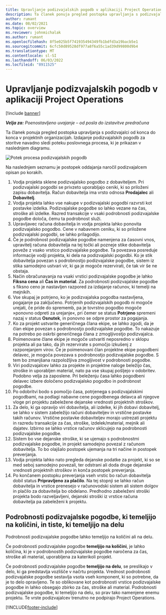 ```yaml
---
title: Upravljanje podizvajalskih pogodb v aplikaciji Project Operations
description: Ta članek ponuja pregled postopka upravljanja s podizvajalci od konca do konca, ki je običajno v projektnih organizacijah.
author: rumant
ms.date: 08/02/2021
ms.topic: overview
ms.reviewer: johnmichalak
ms.author: rumant
ms.openlocfilehash: 8f5e025b5f741935494349fb1bdfd3a19bacb5e1
ms.sourcegitcommit: 6cfc50d89528df977a8f6a55c1ad39d99800d9b4
ms.translationtype: MT
ms.contentlocale: sl-SI
ms.lasthandoff: 06/03/2022
ms.locfileid: "8911525"
---
```

# <a name="subcontract-management-in-project-operations"></a>Upravljanje podizvajalskih pogodb v aplikaciji Project Operations

[!include [banner](../../includes/dataverse-preview.md)]

_**Velja za:** Poenostavljeno uvajanje – od posla do izstavitve predračuna_

Ta članek ponuja pregled postopka upravljanja s podizvajalci od konca do konca v projektnih organizacijah. Izdajanje podizvajalskih pogodb za storitve navadno sledi poteku poslovnega procesa, ki je prikazan v naslednjem diagramu.

![Potek procesa podizvajalskih pogodb](../media/SubcontractingProcessFlow.png)

Na naslednjem seznamu je postopek oddajanja naročil podizvajalcem opisan po korakih.

1. Vodja projekta sklene podizvajalsko pogodbo z dobaviteljem. Pri podizvajalski pogodbi se privzeto uporabljajo ceniki, ki so priloženi zapisu dobavitelja. Račun dobavitelja ima vrsto odnosa **Prodajalec** ali **Dobavitelj**.
2. Vodja projekta lahko vse nakupe v podizvajalski pogodbi razvrsti kot postavke izdelka. Podizvajalske pogodbe so lahko vezane na čas, stroške ali izdelke. Razred transakcije v vsaki podrobnosti podizvajalske pogodbe določa, čemu ta podrobnost služi.
3. Upravljavec računa dobavitelja in vodja projekta lahko ponovita podizvajalsko pogodbo. Cene v nabavnem ceniku, ki so priložene podizvajalski pogodbi, se lahko prilagodijo.
4. Če je podrobnost podizvajalske pogodbe namenjena za časovni vnos, upravitelj računa dobavitelja na tej točki ali pozneje stike dobavitelja poveže z vsako vrstico podizvajalske pogodbe. Ta povezava posreduje informacije vodji projekta, ki dela na podizvajalski pogodbi. Ko je stik dobavitelja povezan s podrobnostjo podizvajalske pogodbe, sistem iz stika samodejno ustvari vir, ki ga je mogoče rezervirati, če tak vir še ne obstaja.
5. Način obračunavanja na vsaki vrstici podizvajalske pogodbe je lahko **Fiksna cena** ali **Čas in material**. Za podrobnosti podizvajalske pogodbe s fiksno ceno je nastavljen razpored za izdajanje računov, ki temelji na mejnikih.
6.  Vse skupaj je potrjeno, ko je podizvajalska pogodba nastavljena, pogajanje pa zaključeno. Potrjenih podizvajalskih pogodb ni mogoče urejati, če pride do sprememb, pa je tovrstno pogodbo mogoče »ponovno odpreti za urejanje«, pri čemer se status **Potrjeno** spremeni nazaj v status **Osnutek**, in ponovno se odpre prostor za pogajanja. 
7.  Ko za projekt ustvarite generičnega člana ekipe, se lahko zgodi, da je član ekipe povezan s podrobnostjo podizvajalske pogodbe. To nakazuje na potrebo po oskrbi generičnega člana z zmogljivostjo podizvajalca.
8.  Poimenovane člane ekipe je mogoče ustvariti neposredno v sklopu projekta ali pa tako, da jih rezervirate s pomočjo izkušenj z razporejanjem virov. Če je poimenovani član projektne ekipe pogodbeni delavec, je mogoča povezava s podrobnostjo podizvajalske pogodbe. S tem bo zmanjšana razpoložljiva zmogljivost v podrobnosti pogodbe.
9.  Viri podizvajalcev lahko za projekte in projektne naloge beležijo čas, stroške in uporabljen material, nato pa vse skupaj pošljejo v odobritev. Podobno velja za zaposlene. Pri beleženju časa lahko pogodbeni delavec izbere določeno podizvajalsko pogodbo in podrobnost pogodbe.
10. Po odobritvi bodo s pomočjo časa, potrjenega s podizvajalskimi pogodbami, na podlagi nabavne cene pogodbenega delavca ali njegove vloge pri projektu zabeležene dejanske vrednosti projektnih stroškov.
11. Za delo, ki ga opravijo viri dobavitelja, ali izdelke, ki jih dobavi dobavitelj, se lahko v sistem zabeležijo računi dobaviteljev in vrstične postavke takih računov. Vrstične postavke dobaviteljev morajo ustrezati projektu in razredu transakcije za čas, stroške, izdelek/material, mejnik ali dajatev. Izbirno se lahko vrstice računov sklicujejo na podrobnosti podizvajalske pogodbe.
12. Sistem bo vse dejanske stroške, ki se ujemajo s podrobnostmi podizvajalske pogodbe, in projekt samodejno povezal z računom dobavitelja. To bo olajšalo postopek ujemanja na tri načine in postopek preverjanja.
13. Vodja projekta lahko nato pregleda dejanske podatke za projekt, ki so se med seboj samodejno povezali, ter odstrani ali doda druge dejanske vrednosti projektnih stroškov in konča postopek preverjanja.
14. Po končanem postopku preverjanja vseh vrstic bo račun dobavitelja dobil status **Pripravljeno za plačilo**. Na tej stopnji se lahko račun dobavitelja in vrstice prenesejo v računovodski sistem ali sistem dolgov in plačilo za dobavitelja bo obdelano. Predhodno zabeleženi stroški projekta bodo razveljavljeni, dejanski stroški iz vrstice računa dobavitelja pa zabeleženi k projektu.

## <a name="quantity-based-subcontract-lines-and-work-based-subcontract-lines"></a>Podrobnosti podizvajalske pogodbe, ki temeljijo na količini, in tiste, ki temeljijo na delu

Podrobnosti podizvajalske pogodbe lahko temeljijo na količini ali na delu. 

Če podrobnosti podizvajalske pogodbe **temeljijo na količini**, je lahko količina, ki je v podrobnostih podizvajalske pogodbe naročena za čas, stroške ali material, uporabljena za katerikoli projekt.

Če podrobnosti podizvajalske pogodbe **temeljijo na delu**, se preslikajo v delo, ki ga predstavlja vozlišče v načrtu projekta. Vrednost podrobnosti podizvajalske pogodbe sestavlja vsota vseh komponent, ki so potrebne, da je to delo opravljeno. Te so oblikovane kot podrobnosti vrstice podizvajalske pogodbe in lahko obsegajo zbirko za čas, stroške ali material. Podrobnosti podizvajalske pogodbe, ki temeljijo na delu, so prav tako namenjene enemu projektu. Te vrste podizvajalcev trenutno ne podpirajo Project Operations.

[!INCLUDE[footer-include](../../includes/footer-banner.md)]

